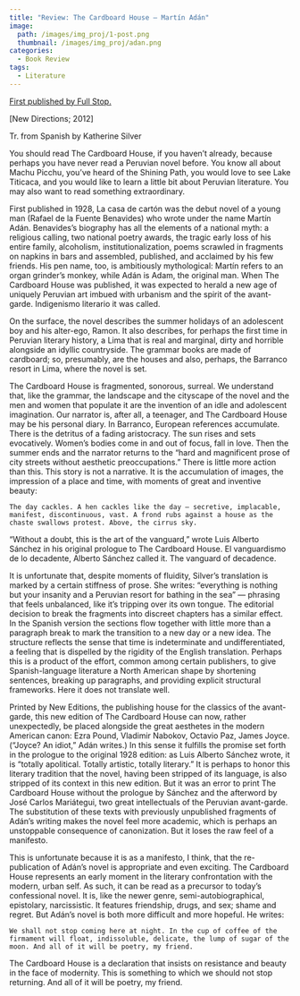 ```yaml
---
title: "Review: The Cardboard House – Martín Adán"
image: 
  path: /images/img_proj/1-post.png
  thumbnail: /images/img_proj/adan.png
categories:
  - Book Review
tags:
  - Literature
---
```

[First published by Full Stop.](https://www.full-stop.net/2012/11/21/reviews/hannah-alpert-abrams/the-cardboard-house-martin-adan/)

[New Directions; 2012]

Tr. from Spanish by Katherine Silver

You should read The Cardboard House, if you haven’t already, because perhaps you have never read a Peruvian novel before. You know all about Machu Picchu, you’ve heard of the Shining Path, you would love to see Lake Titicaca, and you would like to learn a little bit about Peruvian literature. You may also want to read something extraordinary.

First published in 1928, La casa de cartón was the debut novel of a young man (Rafael de la Fuente Benavides) who wrote under the name Martín Adán. Benavides’s biography has all the elements of a national myth: a religious calling, two national poetry awards, the tragic early loss of his entire family, alcoholism, institutionalization, poems scrawled in fragments on napkins in bars and assembled, published, and acclaimed by his few friends. His pen name, too, is ambitiously mythological: Martín refers to an organ grinder’s monkey, while Adán is Adam, the original man. When The Cardboard House was published, it was expected to herald a new age of uniquely Peruvian art imbued with urbanism and the spirit of the avant-garde. Indigenismo literario it was called.

On the surface, the novel describes the summer holidays of an adolescent boy and his alter-ego, Ramon. It also describes, for perhaps the first time in Peruvian literary history, a Lima that is real and marginal, dirty and horrible alongside an idyllic countryside. The grammar books are made of cardboard; so, presumably, are the houses and also, perhaps, the Barranco resort in Lima, where the novel is set.

The Cardboard House is fragmented, sonorous, surreal. We understand that, like the grammar, the landscape and the cityscape of the novel and the men and women that populate it are the invention of an idle and adolescent imagination. Our narrator is, after all, a teenager, and The Cardboard House may be his personal diary. In Barranco, European references accumulate. There is the detritus of a fading aristocracy. The sun rises and sets evocatively. Women’s bodies come in and out of focus, fall in love. Then the summer ends and the narrator returns to the “hard and magnificent prose of city streets without aesthetic preoccupations.” There is little more action than this. This story is not a narrative. It is the accumulation of images, the impression of a place and time, with moments of great and inventive beauty:

    The day cackles. A hen cackles like the day — secretive, implacable, manifest, discontinuous, vast. A frond rubs against a house as the chaste swallows protest. Above, the cirrus sky.

“Without a doubt, this is the art of the vanguard,” wrote Luis Alberto Sánchez in his original prologue to The Cardboard House. El vanguardismo de lo decadente, Alberto Sánchez called it. The vanguard of decadence. 

It is unfortunate that, despite moments of fluidity, Silver’s translation is marked by a certain stiffness of prose. She writes: “everything is nothing but your insanity and a Peruvian resort for bathing in the sea” — phrasing that feels unbalanced, like it’s tripping over its own tongue. The editorial decision to break the fragments into discreet chapters has a similar effect. In the Spanish version the sections flow together with little more than a paragraph break to mark the transition to a new day or a new idea. The structure reflects the sense that time is indeterminate and undifferentiated, a feeling that is dispelled by the rigidity of the English translation. Perhaps this is a product of the effort, common among certain publishers, to give Spanish-language literature a North American shape by shortening sentences, breaking up paragraphs, and providing explicit structural frameworks. Here it does not translate well.

Printed by New Editions, the publishing house for the classics of the avant-garde, this new edition of The Cardboard House can now, rather unexpectedly, be placed alongside the great aesthetes in the modern American canon: Ezra Pound, Vladimir Nabokov, Octavio Paz, James Joyce. (“Joyce? An idiot,” Adán writes.) In this sense it fulfills the promise set forth in the prologue to the original 1928 edition: as Luis Alberto Sánchez wrote, it is “totally apolitical. Totally artistic, totally literary.” It is perhaps to honor this literary tradition that the novel, having been stripped of its language, is also stripped of its context in this new edition. But it was an error to print The Cardboard House without the prologue by Sánchez and the afterword by José Carlos Mariátegui, two great intellectuals of the Peruvian avant-garde. The substitution of these texts with previously unpublished fragments of Adán’s writing makes the novel feel more academic, which is perhaps an unstoppable consequence of canonization. But it loses the raw feel of a manifesto.

This is unfortunate because it is as a manifesto, I think, that the re-publication of Adán’s novel is appropriate and even exciting. The Cardboard House represents an early moment in the literary confrontation with the modern, urban self. As such, it can be read as a precursor to today’s confessional novel. It is, like the newer genre, semi-autobiographical, epistolary, narcissistic. It features friendship, drugs, and sex; shame and regret. But Adán’s novel is both more difficult and more hopeful. He writes:

    We shall not stop coming here at night. In the cup of coffee of the firmament will float, indissoluble, delicate, the lump of sugar of the moon. And all of it will be poetry, my friend.

The Cardboard House is a declaration that insists on resistance and beauty in the face of modernity. This is something to which we should not stop returning. And all of it will be poetry, my friend.